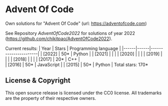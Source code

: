 Advent Of Code
===

Own solutions for "Advent Of Code" (url: https://adventofcode.com)

See Repository *AdventOfCode2022* for solutions of year 2022 (https://github.com/chikitpao/AdventOfCode2022).

Current results:
| Year | Stars | Programming language |
|------|------|----------------------|
| \[2022\] | 50\* | Python |
| \[2021\] |  |  |
| \[2020\] |  |  |
| \[2019\] |  |  |
| \[2018\] |  |  |
| \[2017\] | 20\* | C++ |  
| \[2016\] | 50\* | JavaScript |
| \[2015\] | 50\* | Python |
Total stars: 170\*

License & Copyright
-------------------
This open source release is licensed under the CC0 license. All trademarks are the property of their respective owners.
